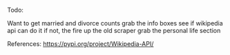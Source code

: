Todo:

Want to get married and divorce counts
    grab the info boxes
        see if wikipedia api can do it
        if not, the fire up the old scraper
    grab the personal life section



References:
https://pypi.org/project/Wikipedia-API/